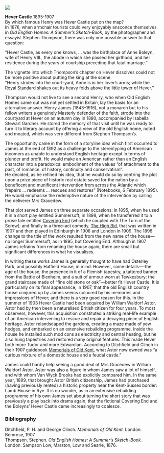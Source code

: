<a href="https://dev.visual-essays.app"><img src="https://dev-visual-essays.netlify.app/images/ve-button.png"></a> 
<param ve-config title="Henry James (1843-1916)" author="Dr Peter Merchant" layout="vtl" banner="https://upload.wikimedia.org/wikipedia/commons/1/1d/David_Cox_Jnr_-_Cox-Jnr-98091_-_Hever_Castle_-_circa_1850.jpg">

<param ve-entity eid="Q1132683" aliases="Hever Castle">


**Hever Castle** 1895-1907   
By which famous Henry was Hever Castle put on the map?    
In 1876, when armchair tourists could very enjoyably ensconce themselves in _Old English Homes: A Summer’s Sketch-Book_, by the photographer and essayist Stephen Thompson, there was only one possible answer to that question:
<param ve-image url="https://upload.wikimedia.org/wikipedia/commons/0/04/Cox-Jnr-98093_-_Hever_Castle_from_the_Moat_-_circa_1850.jpg" label="Cox-Jnr-98093 - Hever Castle from the Moat - circa 1850.jpg" attribution="David Cox Jr., Public domain, via Wikimedia Commons">
<param ve-map center="Q1132683" zoom="15"> 

“Hever Castle, as every one knows, … was the birthplace of Anne Boleyn, wife of Henry VIII., the abode in which she passed her girlhood, and her residence during the years of courtship preceding that fatal marriage.” 
<param ve-image url="https://upload.wikimedia.org/wikipedia/commons/f/f2/Anne_boleyn.jpg" label="Anne boleyn.jpg" attribution="National Portrait Gallery, Public domain, via Wikimedia Commons">

The vignette into which Thompson’s chapter on Hever dissolves could not be more positive about putting the king at the scene:   
“Henry strides into the court-yard, Anne is in her lover’s arms; while the Royal Standard shakes out its heavy folds above the little tower of Hever.”
<param ve-image url="https://upload.wikimedia.org/wikipedia/commons/f/f9/After_Hans_Holbein_the_Younger_-_Portrait_of_Henry_VIII_-_Google_Art_Project.jpg" label="After Hans Holbein the Younger - Portrait of Henry VIII - Google Art Project.jpg" attribution="After Hans Holbein, Public domain, via Wikimedia Commons">

Thompson would not live to see a second Henry, who when Old English Homes came out was not yet settled in Britain, lay the basis for an alternative answer. Henry James (1843–1916), not a monarch but to his fellow writers a genuinely Masterly defender of the faith, strode into the courtyard at Hever on an autumn day in 1890, accompanied by Isabella Stewart Gardner. He stored the memory of that visit until he was ready to turn it to literary account by offering a view of the old English home, noted and moated, which was very different from Stephen Thompson’s.
<param ve-image url="https://upload.wikimedia.org/wikipedia/commons/2/2e/Zorn%2C_Anders_-_Isabella_Stewart_Gardner_in_Venice_-_1894.jpg" label="Zorn, Anders - Isabella Stewart Gardner in Venice - 1894.jpg" attribution="Anders Zorn, Public domain, via Wikimedia Commons">

The opportunity came in the form of a storyline idea which first occurred to James at the end of 1892 as a challenge to the stereotyping of American incomers as unable to understand English heritage except in terms of plunder and profit. He would make an American rather than an English character into a paradoxical embodiment of the values “of attachment to the past, of romance, of history, continuity and conservatism”.   
He decided, as he refined his idea, that he would do so by centring the plot upon a prize piece of historic real estate saved for the nation by a beneficent and munificent intervention from across the Atlantic which “repairs … redeems … rescues and restores” (Notebooks, 6 February 1895). He would emphasise the redemptive nature of the intervention by calling the deliverer Mrs Gracedew.
<param ve-image url="https://upload.wikimedia.org/wikipedia/commons/0/0c/Fountain%2C_Hever.jpg" label="Fountain, Hever Castle" attribution="Tony Grist, Public domain, via Wikimedia Commons">

That plot served James on three separate occasions: in 1895, when he used it in a short play entitled Summersoft; in 1898, when he transferred it to a prose tale entitled [Covering End](https://en.wikisource.org/w/index.php?title=Special:ElectronPdf&page=Covering+End&action=show-download-screen) (which he coupled with The Turn of the Screw); and finally in a three-act comedy, [The High Bid](https://www.theguardian.com/stage/2020/aug/10/forgotten-plays-no-11-the-high-bid-1908-by-henry-james), that was written in 1907 and then played in Edinburgh in 1908 and London in 1909. The 1898 change to the title of the work resulted from the new name of the house—no longer Summersoft, as in 1895, but Covering End. Although in 1907 James refrains from renaming the house again, there are small but significant differences in what he visualises.
<param ve-image url="https://upload.wikimedia.org/wikipedia/commons/5/53/Castle_in_Hever_4.jpg" label="Hever Castle" attribution="Praleska, CC BY-SA 4.0, via Wikimedia Commons">

In writing these works James is generally thought to have had Osterley Park, and possibly Hatfield House, in mind. However, some details—-the age of the house; the presence in it of a Flemish tapestry, a tattered banner from the Battle of Blenheim, and a suit of armour worn at Tewkesbury; the grand staircase made of “fine old stone or oak”—better fit Hever Castle. It is particularly on its final appearance, in 1907, that the old English country house conjured up by James seems coloured by his memories and impressions of Hever; and there is a very good reason for this. In the summer of 1903 Hever Castle had been acquired by William Waldorf Astor. Astor had by then been a naturalised British citizen for four years. To most observers, however, this acquisition constituted a striking real-life example of an American intervening to rescue and repair a decaying piece of English heritage. Astor relandscaped the gardens, creating a maze made of yew hedges, and embarked on an extensive rebuilding programme. Inside the house he installed such mod cons as electricity and central heating, but he also hung tapestries and restored many original features. This made Hever both more Tudor and more Edwardian. According to Ditchfield and Clinch in their 1907 guidebook [Memorials of Old Kent](https://openlibrary.org/books/OL7122534M/Memorials_of_old_Kent), what Astor now owned was “a curious mixture of a domestic house and a feudal castle.”
<param ve-image url="https://upload.wikimedia.org/wikipedia/commons/3/3b/The_Battle_of_Blenheim.jpg" label="The Battle of Blenheim.jpg" attribution="J. M. Jopling, Public domain, via Wikimedia Commons">
<param ve-map center="Q1132683" zoom="10">

James could hardly help seeing a good deal of Mrs Gracedew in William Waldorf Astor. Astor was also a figure in whom James saw a lot of himself, and with whom Van Wyck Brooks had explicitly compared him. In the same year, 1899, that brought Astor British citizenship, James had purchased (having previously rented) a historic property near the Kent-Sussex border: Lamb House in Rye. It is no wonder, as in an extensive rebuilding programme of his own James set about turning the short story that was previously a play back into drama again, that the fictional Covering End and the Boleyns’ Hever Castle came increasingly to coalesce.
<param ve-image url="https://upload.wikimedia.org/wikipedia/commons/f/f0/William_Waldorf_Astor.jpg" label="William Waldorf Astor.jpg" attribution="Bain News Service, publisher, Public domain, via Wikimedia Commons">

### Bibliography 
Ditchfield, P. H. and George Clinch. _Memorials of Old Kent._ London: Bemrose, 1907.   
Thompson, Stephen. _Old English Homes: A Summer’s Sketch-Book._ London: Sampson Low, Marston, Low and Searle, 1876.
<param ve-image url="https://upload.wikimedia.org/wikipedia/commons/6/68/HEVER_CASTLE_AND_GARDENS_The_castle_from_the_north_west.JPG" label="Hever Castle and Gardens" attribution="HARTLEPOOLMARINA2014, CC BY-SA 4.0, via Wikimedia Commons">

